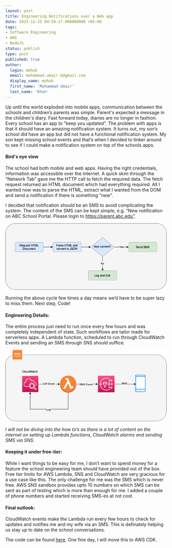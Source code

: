 ```yaml
---
layout: post
title: Engineering Notifications over a Web app
date: 2022-12-25 04:59:17.000000000 +05:00
tags:
- Software Engineering
- AWS
- NodeJS
status: publish
type: post
published: true
author:
  login: mohuk
  email: mohammad.umair.k@gmail.com
  display_name: mohuk
  first_name: 'Muhammad Umair'
  last_name: 'Khan'
---
```

Up until the world exploded into mobile apps, communication between the schools and children’s parents was simple. Parent's expected a message in the children's diary. Fast forward today, diaries are no longer in fashion. Every school has an app to "keep you updated". The problem with apps is that it should have an amazing notification system. It turns out, my son’s school did have an app but did not have a functional notification system. My son kept missing school events and that’s when I decided to tinker around to see if I could make a notification system on top of the schools apps.

#### Bird's eye view
The school had both mobile and web apps. Having the right credentials, information was accessible over the internet. A quick skim through the “Network Tab” gave me the HTTP call to fetch the required data. The fetch request returned an HTML document which had everything required. All I wanted now was to parse the HTML, extract what I wanted from the DOM and send a notification if there is something "new". 

I decided that notification should be an SMS to avoid complicating the system. The content of the SMS can be kept simple, e.g. “New notification on ABC School Portal. Please login to https://parent.abc.edu”.

![High level flow](/assets/img/2022-12-25-img-01.png)

Running the above cycle few times a day means we’d have to be super lazy to miss them. Next step, Code!

#### Engineering Details:
The entire process just need to run once every few hours and was completely independent of state. Such workflows are tailor made for serverless apps. A Lambda function, scheduled to run through CloudWatch Events and sending an SMS through SNS should suffice.

![AWS flow](/assets/img/2022-12-25-img-02.png)

*I will not be diving into the how to’s as there is a lot of content on the internet on setting up Lambda functions, CloudWatch alarms and sending SMS via SNS.*

#### Keeping it under free-tier:
While I want things to be easy for me, I don’t want to spend money for a feature the school engineering team should have provided out of the box. Free tier limits for AWS Lambda, SNS and CloudWatch are very gracious for a use case like this. The only challenge for me was the SMS which is never free. AWS SNS sandbox provides upto 10 numbers on which SMS can be sent as part of testing which is more than enough for me. I added a couple of phone numbers and started receiving SMS-es at not cost.

#### Final outlook:
CloudWatch events make the Lambda run every few hours to check for updates and notifies me and my wife via an SMS. This is definately helping us stay up to date on the school conversations. 

The code can be found [here](https://github.com/mohuk/fps-connect-notifications). One fine day, I will move this to AWS CDK.